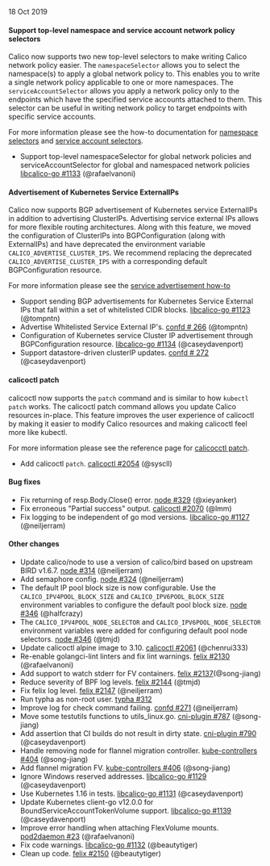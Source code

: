 18 Oct 2019

#### Support top-level namespace and service account network policy selectors

Calico now supports two new top-level selectors to make writing Calico network policy easier. The `namespaceSelector` allows you to select the namespace(s) to apply a global network policy to.
This enables you to write a single network policy applicable to one or more namespaces. The `serviceAccountSelector` allows you apply a network policy only to the endpoints which have the specified service accounts attached to them.
This selector can be useful in writing network policy to target endpoints with specific service accounts.

For more information please see the how-to documentation for [namespace selectors](https://docs.projectcalico.org/v3.10/security/namespace-policy) and [service account selectors](https://docs.projectcalico.org/v3.10/security/service-accounts).

 - Support top-level namespaceSelector for global network policies and serviceAccountSelector for global and namespaced network policies [libcalico-go #1133](https://github.com/projectcalico/libcalico-go/pull/1133) (@rafaelvanoni)

#### Advertisement of Kubernetes Service ExternalIPs

Calico now supports BGP advertisement of Kubernetes service ExternalIPs in addition to advertising ClusterIPs. Advertising service external IPs allows for more flexible routing architectures.
Along with this feature, we moved the configuration of ClusterIPs into BGPConfiguration (along with ExternalIPs) and have deprecated the environment variable `CALICO_ADVERTISE_CLUSTER_IPS`.
We recommend replacing the deprecated `CALICO_ADVERTISE_CLUSTER_IPS` with a corresponding default BGPConfiguration resource.

For more information please see the [service advertisement how-to](https://docs.projectcalico.org/v3.10/networking/advertise-service-ips)

 - Support sending BGP advertisements for Kubernetes Service External IPs that fall within a set of whitelisted CIDR blocks. [libcalico-go #1123](https://github.com/projectcalico/libcalico-go/pull/1123) (@tompntn)
 - Advertise Whitelisted Service External IP's. [confd # 266](https://github.com/projectcalico/confd/pull/266) (@tompntn)
 - Configuration of Kubernetes service Cluster IP advertisement through BGPConfiguration resource. [libcalico-go #1134](https://github.com/projectcalico/libcalico-go/pull/1134) (@caseydavenport)
 - Support datastore-driven clusterIP updates. [confd # 272](https://github.com/projectcalico/confd/pull/272) (@caseydavenport)

#### calicoctl patch

calicoctl now supports the `patch` command and is similar to how `kubectl patch` works. The calicoctl patch command allows you update Calico resources in-place.
This feature improves the user experience of calicoctl by making it easier to modify Calico resources and making calicoctl feel more like kubectl.

For more information please see the reference page for [calicocctl patch](https://docs.projectcalico.org/v3.10/reference/calicoctl/patch).

 - Add calicoctl `patch`. [calicoctl #2054](https://github.com/projectcalico/calicoctl/pull/2054) (@syscll)

#### Bug fixes

 - Fix returning of resp.Body.Close() error. [node #329](https://github.com/projectcalico/node/pull/329) (@xieyanker)
 - Fix erroneous "Partial success" output. [calicoctl #2070](https://github.com/projectcalico/calicoctl/pull/2070) (@lmm)
 - Fix logging to be independent of go mod versions. [libcalico-go #1127](https://github.com/projectcalico/libcalico-go/pull/1127) (@neiljerram)

#### Other changes

 - Update calico/node to use a version of calico/bird based on upstream BIRD v1.6.7. [node #314](https://github.com/projectcalico/node/pull/314) (@neiljerram)
 - Add semaphore config. [node #324](https://github.com/projectcalico/node/pull/324) (@neiljerram)
 - The default IP pool block size is now configurable. Use the `CALICO_IPV4POOL_BLOCK_SIZE` and `CALICO_IPV6POOL_BLOCK_SIZE` environment variables to configure the default pool block size. [node #346](https://github.com/projectcalico/node/pull/346) (@halfcrazy)
 - The `CALICO_IPV4POOL_NODE_SELECTOR` and `CALICO_IPV6POOL_NODE_SELECTOR` environment variables were added for configuring default pool node selectors. [node #346](https://github.com/projectcalico/node/pull/346) (@tmjd)
 - Update calicoctl alpine image to 3.10. [calicoctl #2061](https://github.com/projectcalico/calicoctl/pull/2061) (@chenrui333)
 - Re-enable golangci-lint linters and fix lint warnings. [felix #2130](https://github.com/projectcalico/felix/pull/2130) (@rafaelvanoni)
 - Add support to watch stderr for FV containers. [felix #2137](https://github.com/projectcalico/felix/pull/2137)(@song-jiang)
 - Reduce severity of BPF log levels. [felix #2144](https://github.com/projectcalico/felix/pull/2144) (@tmjd)
 - Fix felix log level. [felix #2147](https://github.com/projectcalico/felix/pull/2147) (@neiljerram)
 - Run typha as non-root user. [typha #312](https://github.com/projectcalico/typha/pull/312)
 - Improve log for check command failing. [confd #271](https://github.com/projectcalico/confd/pull/271) (@neiljerram)
 - Move some testutils functions to utils_linux.go. [cni-plugin #787](https://github.com/projectcalico/cni-plugin/pull/787) (@song-jiang)
 - Add assertion that CI builds do not result in dirty state. [cni-plugin #790](https://github.com/projectcalico/cni-plugin/pull/790) (@caseydavenport)
 - Handle removing node for flannel migration controller. [kube-controllers #404](https://github.com/projectcalico/kube-controllers/pull/404) (@song-jiang)
 - Add flannel migration FV. [kube-controllers #406](https://github.com/projectcalico/kube-controllers/pull/406) (@song-jiang)
 - Ignore Windows reserved addresses. [libcalico-go #1129](https://github.com/projectcalico/libcalico-go/pull/1129) (@caseydavenport)
 - Use Kubernetes 1.16 in tests. [libcalico-go #1131](https://github.com/projectcalico/libcalico-go/pull/1131) (@caseydavenport)
 - Update Kubernetes client-go v12.0.0 for BoundServiceAccountTokenVolume support. [libcalico-go #1139](https://github.com/projectcalico/libcalico-go/pull/1139) (@caseydavenport)
 - Improve error handling when attaching FlexVolume mounts. [pod2daemon #23](https://github.com/projectcalico/pod2daemon/pull/23) (@rafaelvanoni)
 - Fix code warnings. [libcalico-go #1132](https://github.com/projectcalico/libcalico-go/pull/1132) (@beautytiger)
 - Clean up code. [felix #2150](https://github.com/projectcalico/felix/pull/2150) (@beautytiger)


